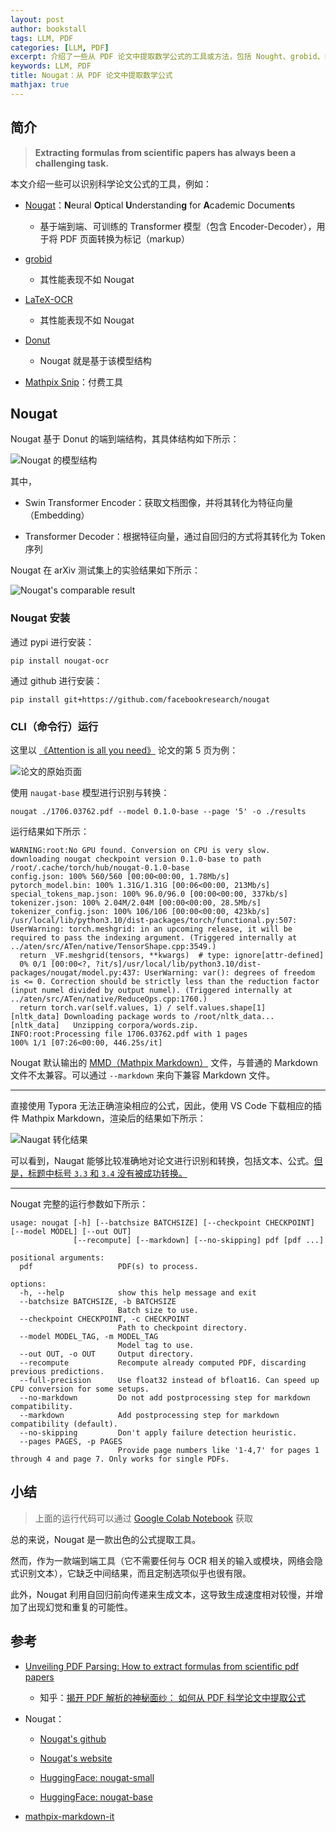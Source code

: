 ```yaml
---
layout: post
author: bookstall
tags: LLM, PDF
categories: [LLM, PDF]
excerpt: 介绍了一些从 PDF 论文中提取数学公式的工具或方法，包括 Nought、grobid、LaTeX-OCR、Donut 以及 Mathpix Snip。
keywords: LLM, PDF
title: Nougat：从 PDF 论文中提取数学公式
mathjax: true
---
```


## 简介

> **Extracting formulas from scientific papers has always been a challenging task.**

本文介绍一些可以识别科学论文公式的工具，例如：

- [Nougat](https://arxiv.org/abs/2308.13418)：**N**eural **O**ptical **U**nderstandin**g** for **A**cademic Documen**t**s
  
  - 基于端到端、可训练的 Transformer 模型（包含 Encoder-Decoder），用于将 PDF 页面转换为标记（markup）

- [grobid](https://github.com/kermitt2/grobid)

  - 其性能表现不如 Nougat

- [LaTeX-OCR](https://github.com/lukas-blecher/LaTeX-OCR/)

  - 其性能表现不如 Nougat

- [Donut](https://arxiv.org/abs/2111.15664)

  - Nougat 就是基于该模型结构

- [Mathpix Snip](https://mathpix.com/)：付费工具


## Nougat

Nougat 基于 Donut 的端到端结构，其具体结构如下所示：

![Nougat 的模型结构](https://pic4.zhimg.com/80/v2-a87fcf9585bfc66305fdc06a29016e7b_720w.webp)

其中，

- Swin Transformer Encoder：获取文档图像，并将其转化为特征向量（Embedding）

- Transformer Decoder：根据特征向量，通过自回归的方式将其转化为 Token 序列

Nougat 在 arXiv 测试集上的实验结果如下所示：

![Nougat's comparable result](https://pic4.zhimg.com/80/v2-0a9b828938258939072ad6526c2412ff_720w.webp)


### Nougat 安装

通过 pypi 进行安装：

```shell
pip install nougat-ocr
```

通过 github 进行安装：

```shell
pip install git+https://github.com/facebookresearch/nougat
```

### CLI（命令行）运行

这里以 [《Attention is all you need》](https://arxiv.org/pdf/1706.03762.pdf) 论文的第 5 页为例：

![论文的原始页面](/images/posts/Nougat/naugat-transformer-origin.png)

使用 `naugat-base` 模型进行识别与转换：

```shell
nougat ./1706.03762.pdf --model 0.1.0-base --page '5' -o ./results
```

运行结果如下所示：

```shell
WARNING:root:No GPU found. Conversion on CPU is very slow.
downloading nougat checkpoint version 0.1.0-base to path /root/.cache/torch/hub/nougat-0.1.0-base
config.json: 100% 560/560 [00:00<00:00, 1.78Mb/s]
pytorch_model.bin: 100% 1.31G/1.31G [00:06<00:00, 213Mb/s]
special_tokens_map.json: 100% 96.0/96.0 [00:00<00:00, 337kb/s]
tokenizer.json: 100% 2.04M/2.04M [00:00<00:00, 28.5Mb/s]
tokenizer_config.json: 100% 106/106 [00:00<00:00, 423kb/s]
/usr/local/lib/python3.10/dist-packages/torch/functional.py:507: UserWarning: torch.meshgrid: in an upcoming release, it will be required to pass the indexing argument. (Triggered internally at ../aten/src/ATen/native/TensorShape.cpp:3549.)
  return _VF.meshgrid(tensors, **kwargs)  # type: ignore[attr-defined]
  0% 0/1 [00:00<?, ?it/s]/usr/local/lib/python3.10/dist-packages/nougat/model.py:437: UserWarning: var(): degrees of freedom is <= 0. Correction should be strictly less than the reduction factor (input numel divided by output numel). (Triggered internally at ../aten/src/ATen/native/ReduceOps.cpp:1760.)
  return torch.var(self.values, 1) / self.values.shape[1]
[nltk_data] Downloading package words to /root/nltk_data...
[nltk_data]   Unzipping corpora/words.zip.
INFO:root:Processing file 1706.03762.pdf with 1 pages
100% 1/1 [07:26<00:00, 446.25s/it]
```

Nougat 默认输出的 [MMD（Mathpix Markdown）](https://github.com/Mathpix/mathpix-markdown-it) 文件，与普通的 Markdown 文件不太兼容。可以通过 `--markdown` 来向下兼容 Markdown 文件。

---

直接使用 Typora 无法正确渲染相应的公式，因此，使用 VS Code 下载相应的插件 Mathpix Markdown，渲染后的结果如下所示：

![Naugat 转化结果](/images/posts/Nougat/naugat-transformer-result.png)

可以看到，Naugat 能够比较准确地对论文进行识别和转换，包括文本、公式。<u>但是，标题中标号 `3.3` 和 `3.4` 没有被成功转换。</u>

---

Nougat 完整的运行参数如下所示：

```shell
usage: nougat [-h] [--batchsize BATCHSIZE] [--checkpoint CHECKPOINT] [--model MODEL] [--out OUT]
              [--recompute] [--markdown] [--no-skipping] pdf [pdf ...]

positional arguments:
  pdf                   PDF(s) to process.

options:
  -h, --help            show this help message and exit
  --batchsize BATCHSIZE, -b BATCHSIZE
                        Batch size to use.
  --checkpoint CHECKPOINT, -c CHECKPOINT
                        Path to checkpoint directory.
  --model MODEL_TAG, -m MODEL_TAG
                        Model tag to use.
  --out OUT, -o OUT     Output directory.
  --recompute           Recompute already computed PDF, discarding previous predictions.
  --full-precision      Use float32 instead of bfloat16. Can speed up CPU conversion for some setups.
  --no-markdown         Do not add postprocessing step for markdown compatibility.
  --markdown            Add postprocessing step for markdown compatibility (default).
  --no-skipping         Don't apply failure detection heuristic.
  --pages PAGES, -p PAGES
                        Provide page numbers like '1-4,7' for pages 1 through 4 and page 7. Only works for single PDFs.
```


## 小结

> 上面的运行代码可以通过 [Google Colab Notebook](https://colab.research.google.com/drive/1-aOLRWA1WbewsOTolECne6tUnkWswZW3?usp=sharing) 获取

总的来说，Nougat 是一款出色的公式提取工具。

然而，作为一款端到端工具（它不需要任何与 OCR 相关的输入或模块，网络会隐式识别文本），它缺乏中间结果，而且定制选项似乎也很有限。

此外，Nougat 利用自回归前向传递来生成文本，这导致生成速度相对较慢，并增加了出现幻觉和重复的可能性。



## 参考

- [Unveiling PDF Parsing: How to extract formulas from scientific pdf papers](https://medium.com/@florian_algo/unveiling-pdf-parsing-how-to-extract-formulas-from-scientific-pdf-papers-a8f126f3511d)

  - 知乎：[揭开 PDF 解析的神秘面纱： 如何从 PDF 科学论文中提取公式](https://zhuanlan.zhihu.com/p/682975999)

- Nougat：

  - [Nougat's github](https://github.com/facebookresearch/nougat)

  - [Nougat's website](https://facebookresearch.github.io/nougat/)

  - [HuggingFace: nougat-small](https://huggingface.co/facebook/nougat-small)

  - [HuggingFace: nougat-base](https://huggingface.co/facebook/nougat-base)

- [mathpix-markdown-it](https://github.com/Mathpix/mathpix-markdown-it)

